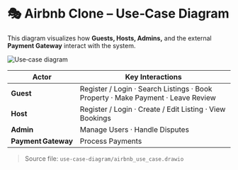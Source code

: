 # 🎭 Airbnb Clone – Use‑Case Diagram

This diagram visualizes how **Guests, Hosts, Admins,** and the external **Payment Gateway** interact with the system.

![Use‑case diagram](use-case-diagram/airbnb_use_case.png)

| Actor | Key Interactions |
|-------|------------------|
| **Guest** | Register / Login · Search Listings · Book Property · Make Payment · Leave Review |
| **Host**  | Register / Login · Create / Edit Listing · View Bookings |
| **Admin** | Manage Users · Handle Disputes |
| **Payment Gateway** | Process Payments |

> Source file: `use-case-diagram/airbnb_use_case.drawio`

